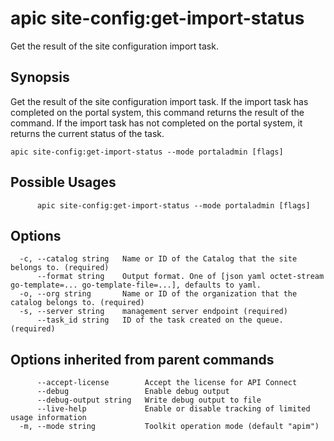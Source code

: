 # apic site-config:get-import-status

Get the result of the site configuration import task.

## Synopsis

Get the result of the site configuration import task. If the import task has completed on the portal system, this command returns the result of the command. If the import task has not completed on the portal system, it returns the current status of the task.

```
apic site-config:get-import-status --mode portaladmin [flags]
```

## Possible Usages

```
      apic site-config:get-import-status --mode portaladmin [flags]
```

## Options

```
  -c, --catalog string   Name or ID of the Catalog that the site belongs to. (required)
      --format string    Output format. One of [json yaml octet-stream go-template=... go-template-file=...], defaults to yaml.
  -o, --org string       Name or ID of the organization that the catalog belongs to. (required)
  -s, --server string    management server endpoint (required)
      --task_id string   ID of the task created on the queue. (required)
```

## Options inherited from parent commands

```
      --accept-license        Accept the license for API Connect
      --debug                 Enable debug output
      --debug-output string   Write debug output to file
      --live-help             Enable or disable tracking of limited usage information
  -m, --mode string           Toolkit operation mode (default "apim")
```
